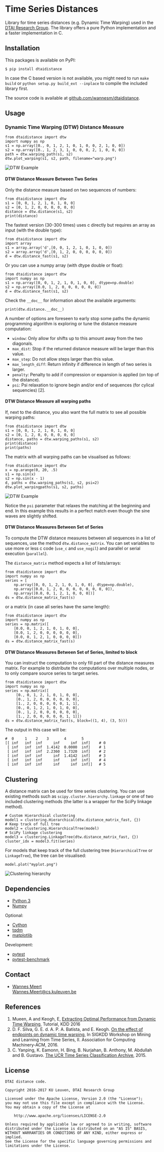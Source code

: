 # Time Series Distances

Library for time series distances (e.g. Dynamic Time Warping) used in the [DTAI Research Group](https://dtai.cs.kuleuven.be).
The library offers a pure Python implementation and a faster implementation in C.


## Installation

This packages is available on PyPI:

    $ pip install dtaidistance

In case the C based version is not available, you might need to run `make build` or
`python setup.py build_ext --inplace` to compile the included library first.

The source code is available at [github.com/wannesm/dtaidistance](https://github.com/wannesm/dtaidistance).


## Usage

### Dynamic Time Warping (DTW) Distance Measure

    from dtaidistance import dtw
    import numpy as np
    s1 = np.array([0., 0, 1, 2, 1, 0, 1, 0, 0, 2, 1, 0, 0])
    s2 = np.array([0., 1, 2, 3, 1, 0, 0, 0, 2, 1, 0, 0, 0])
    path = dtw.warping_path(s1, s2)
    dtw.plot_warping(s1, s2, path, filename="warp.png")

![DTW Example](https://people.cs.kuleuven.be/wannes.meert/dtw/dtw_example.png?v=3)


#### DTW Distance Measure Between Two Series

Only the distance measure based on two sequences of numbers:

    from dtaidistance import dtw
    s1 = [0, 0, 1, 2, 1, 0, 1, 0, 0]
    s2 = [0, 1, 2, 0, 0, 0, 0, 0, 0]
    distance = dtw.distance(s1, s2)
    print(distance)

The fastest version (30-300 times) uses c directly but requires an array as input (with the double type):

    from dtaidistance import dtw
    import array
    s1 = array.array('d',[0, 0, 1, 2, 1, 0, 1, 0, 0])
    s2 = array.array('d',[0, 1, 2, 0, 0, 0, 0, 0, 0])
    d = dtw.distance_fast(s1, s2)

Or you can use a numpy array (with dtype double or float):

    from dtaidistance import dtw
    import numpy as np
    s1 = np.array([0, 0, 1, 2, 1, 0, 1, 0, 0], dtype=np.double)
    s2 = np.array([0.0, 1, 2, 0, 0, 0, 0, 0, 0])
    d = dtw.distance_fast(s1, s2)


Check the `__doc__` for information about the available arguments:

    print(dtw.distance.__doc__)

A number of options are foreseen to early stop some paths the dynamic programming algorithm is exploring or tune
the distance measure computation:

- `window`: Only allow for shifts up to this amount away from the two diagonals.
- `max_dist`: Stop if the returned distance measure will be larger than this value.
- `max_step`: Do not allow steps larger than this value.
- `max_length_diff`: Return infinity if difference in length of two series is larger.
- `penalty`: Penalty to add if compression or expansion is applied (on top of the distance).
- `psi`: Psi relaxation to ignore begin and/or end of sequences (for cylical sequencies) [2].


#### DTW Distance Measure all warping paths

If, next to the distance, you also want the full matrix to see all possible warping paths:

    from dtaidistance import dtw
    s1 = [0, 0, 1, 2, 1, 0, 1, 0, 0]
    s2 = [0, 1, 2, 0, 0, 0, 0, 0, 0]
    distance, paths = dtw.warping_paths(s1, s2)
    print(distance)
    print(paths)

The matrix with all warping paths can be visualised as follows:

    from dtaidistance import dtw
    x = np.arange(0, 20, .5)
    s1 = np.sin(x)
    s2 = np.sin(x - 1)
    d, paths = dtw.warping_paths(s1, s2, psi=2)
    dtw.plot_warpingpaths(s1, s2, paths)

![DTW Example](https://people.cs.kuleuven.be/wannes.meert/dtw/warping_paths.png?v=1)

Notice the `psi` parameter that relaxes the matching at the beginning and end.
In this example this results in a perfect match even though the sine waves are slightly shifted.


#### DTW Distance Measures Between Set of Series

To compute the DTW distance measures between all sequences in a list of sequences, use the method `dtw.distance_matrix`.
You can set variables to use more or less c code (`use_c` and `use_nogil`) and parallel or serial execution
(`parallel`).

The `distance_matrix` method expects a list of lists/arrays:

    from dtaidistance import dtw
    import numpy as np
    series = [
        np.array([0, 0, 1, 2, 1, 0, 1, 0, 0], dtype=np.double),
        np.array([0.0, 1, 2, 0, 0, 0, 0, 0, 0, 0, 0]),
        np.array([0.0, 0, 1, 2, 1, 0, 0, 0])]
    ds = dtw.distance_matrix_fast(s)

or a matrix (in case all series have the same length):

    from dtaidistance import dtw
    import numpy as np
    series = np.matrix([
        [0.0, 0, 1, 2, 1, 0, 1, 0, 0],
        [0.0, 1, 2, 0, 0, 0, 0, 0, 0],
        [0.0, 0, 1, 2, 1, 0, 0, 0, 0]])
    ds = dtw.distance_matrix_fast(s)


#### DTW Distance Measures Between Set of Series, limited to block

You can instruct the computation to only fill part of the distance measures matrix.
For example to distribute the computations over multiple nodes, or to only 
compare source series to target series.

    from dtaidistance import dtw
    import numpy as np
    series = np.matrix([
         [0., 0, 1, 2, 1, 0, 1, 0, 0],
         [0., 1, 2, 0, 0, 0, 0, 0, 0],
         [1., 2, 0, 0, 0, 0, 0, 1, 1],
         [0., 0, 1, 2, 1, 0, 1, 0, 0],
         [0., 1, 2, 0, 0, 0, 0, 0, 0],
         [1., 2, 0, 0, 0, 0, 0, 1, 1]])
    ds = dtw.distance_matrix_fast(s, block=((1, 4), (3, 5)))

The output in this case will be:

    #  0     1    2    3       4       5
    [[ inf   inf  inf     inf     inf  inf]    # 0
     [ inf   inf  inf  1.4142  0.0000  inf]    # 1
     [ inf   inf  inf  2.2360  1.7320  inf]    # 2
     [ inf   inf  inf     inf  1.4142  inf]    # 3
     [ inf   inf  inf     inf     inf  inf]    # 4
     [ inf   inf  inf     inf     inf  inf]]   # 5


## Clustering

A distance matrix can be used for time series clustering. You can use existing methods such as
`scipy.cluster.hierarchy.linkage` or one of two included clustering methods (the latter is a
wrapper for the SciPy linkage method).

    # Custom Hierarchical clustering
    model1 = clustering.Hierarchical(dtw.distance_matrix_fast, {})
    # Keep track of full tree
    model2 = clustering.HierarchicalTree(model)
    # SciPy linkage clustering
    model3 = clustering.LinkageTree(dtw.distance_matrix_fast, {})
    cluster_idx = model3.fit(series)


For models that keep track of the full clustering tree (`HierarchicalTree` or `LinkageTree`), the
tree can be visualised:

    model.plot("myplot.png")

![Clustering hierarchy](https://people.cs.kuleuven.be/wannes.meert/dtw/hierarchy.png?v=1)


## Dependencies

- [Python 3](http://www.python.org)
- [Numpy](http://www.numpy.org)

Optional:
- [Cython](http://cython.org)
- [tqdm](https://github.com/tqdm/tqdm)
- [matplotlib](https://matplotlib.org)

Development:
- [pytest](http://doc.pytest.org)
- [pytest-benchmark](http://pytest-benchmark.readthedocs.io)


## Contact

- [Wannes Meert](https://people.cs.kuleuven.be/wannes.meert)  
  [Wannes.Meert@cs.kuleuven.be](mailto:Wannes.Meert@cs.kuleuven.be)


## References

1. Mueen, A and Keogh, E, 
   [Extracting Optimal Performance from Dynamic Time Warping](http://www.cs.unm.edu/~mueen/DTW.pdf),
   Tutorial, KDD 2016
2. D. F. Silva, G. E. d. A. P. A. Batista, and E. Keogh.
   [On the effect of endpoints on dynamic time warping](http://www-bcf.usc.edu/~liu32/milets16/paper/MiLeTS_2016_paper_7.pdf),
   In SIGKDD Workshop on Mining and Learning from Time Series, II. Association for Computing Machinery-ACM, 2016.
3. C. Yanping, K. Eamonn, H. Bing, B. Nurjahan, B. Anthony, M. Abdullah and B. Gustavo.
   [The UCR Time Series Classification Archive](www.cs.ucr.edu/~eamonn/time_series_data/), 2015.


## License

    DTAI distance code.

    Copyright 2016-2017 KU Leuven, DTAI Research Group

    Licensed under the Apache License, Version 2.0 (the "License");
    you may not use this file except in compliance with the License.
    You may obtain a copy of the License at

        http://www.apache.org/licenses/LICENSE-2.0

    Unless required by applicable law or agreed to in writing, software
    distributed under the License is distributed on an "AS IS" BASIS,
    WITHOUT WARRANTIES OR CONDITIONS OF ANY KIND, either express or implied.
    See the License for the specific language governing permissions and
    limitations under the License.

